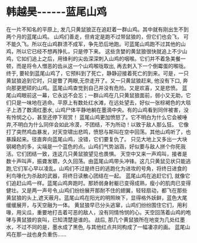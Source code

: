 # 韩越昊------蓝尾山鸡 

 在一片不知名的平原上, 发几只黄鼠狼正在追赶着一群山鸡。其中就有刚出生不到两个月的蓝尾山鸡。
山鸡们善走，但肯定是跑不过带鼠狼的，但它们也会飞， 可不能久飞。所以在山鸡群溃不成军，争先恐后地跑。可蓝尾山鸡跑不过其他的山鸡，所以它已经不想再挣扎，只是停下来。
 这些贪婪的黄鼠狼很快就追上不少山鸡，它如们追上之后，用锋利的尖齿深深刺入山鸡的咽喉。它们并不着急美餐一顿，而是将令人憎恶的齿从这一个山鸡喉咙取出, 再去刺入下一个倒霉蛋的喉咙。
 终于, 要轮到蓝尾山鸡了，它预料到了死亡，静静迎接着死亡的到来。可是，一只黄鼠狼追到它时，只是瞥了两眼,无奈走开了。又一只黄鼠狼赶来, 他没有下口, 奔向那更肥硕的山鸡。蓝尾山鸡查觉到自己并没有危险。又是欢喜，又是悲愤。
蓝尾山鸡眼前这一幕，它永远不会忘；一群山鸡在几只黄鼠狼面前，弱小又无助，它们只是一味地在逃命。平原上有数处红水滩，在远处望去，好似一张棕褐色的大毯子上洒了数滴红墨水, 山鸡尸体平静地躺在墨滴中央。有的山鸡看到同伴被害，没有怜悯之心，甚至还停下观赏！
 蓝尾山鸡更加愤怒了。它不明白为什么它会被唾弃,不明白为什么同伴会如此冷漠，不团结，不为所动！以致于敌人那么狂。
 它像打了突然鸡血暴发，对天空啸出悲鸣，愤怒与斯叫在空中回荡。其他山鸡听了，也暴躁起来。径直奔向蓝尾山鸡，没错，它们要复仇了。
 只见大地上又多出一大块钢褐色的多，尖端是一个蓝色的点。山鸡们气势汹涵，好似要与敌人拼个你死我活。它们团结一致，连这几只黄鼠狼望见也畏惧。
 天空中又来一声鸡叫，接者是数十声叫声，振聋发聩，久久回荡。由蓝尾山鸡带头冲锋。这几只黄鼠见状只能逃跑,它们军心早以凌乱。山鸡们不过是终日的逃跑化为进攻的号角，将终日进食的利鸟喙化为杀敌的武器，将终日读散心团结在一起。
 蓝尾山鸡在追赶它们, 就像它们追赶山鸡一样。蓝尾山鸡奔跑时。那娇弱身射躯已变得成熟，瘦小的肌肉已变得健壮。又是两一声号令,山鸡们纷纷展开那耐不住的翅翼，轻轻扇动，都飞在那些黄鼠狼的头上,遮天蔽月。蓝尾山鸡在阳光的明照映下，显得格外妖鲜，蓝色大尾缓缓展开，与天空融为一体。
 黄鼠狼早已分头逃窜，山鸡们纷纷围住它们，用利喙，用尖瓜，重要地打击着可恶的敌人，没有同情怜悯的心。天空回荡着山鸡的咆哮与黄鼠狼的哀叫，已知清楚是谁的。
 战后, 那几个黄鼠狼所在地变为几处红墨水，不过不同的是，墨水成了黑色, 与其他红点共同构成了一幅凄凉的画。
 蓝尾山鸡在那一战也身负重伤……